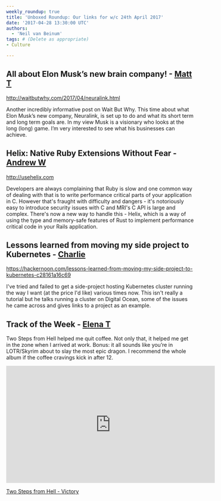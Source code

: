 ```yaml
---
weekly_roundup: true
title: 'Unboxed Roundup: Our links for w/c 24th April 2017'
date: '2017-04-28 13:30:00 UTC'
authors:
  - 'Neil van Beinum'
tags: # (Delete as appropriate)
- Culture

---
```


## All about Elon Musk’s new brain company! - [Matt T](/people#matt-turrell)

http://waitbutwhy.com/2017/04/neuralink.html

Another incredibly informative post on Wait But Why. This time about what Elon Musk’s new company, Neuralink, is set up to do and what its short term and long term goals are. In my view Musk is a visionary who looks at the long (long) game. I’m very interested to see what his businesses can achieve.

## Helix: Native Ruby Extensions Without Fear - [Andrew W](/people#andrew-white)

http://usehelix.com

Developers are always complaining that Ruby is slow and one common way of dealing with that is to write performance critical parts of your application in C. However that's fraught with difficulty and dangers - it's notoriously easy to introduce security issues with C and MRI's C API is large and complex. There's now a new way to handle this - Helix, which is a way of using the type and memory-safe features of Rust to implement performance critical code in your Rails application.

## Lessons learned from moving my side project to Kubernetes - [Charlie](/people#charlie-egan)

https://hackernoon.com/lessons-learned-from-moving-my-side-project-to-kubernetes-c28161a16c69

I've tried and failed to get a side-project hosting Kubernetes cluster running the way I want (at the price I'd like) various times now. This isn't really a tutorial but he talks running a cluster on Digital Ocean, some of the issues he came across and gives links to a project as an example.

## Track of the Week - [Elena T](/people#elena-tanasoiu)

Two Steps from Hell helped me quit coffee. Not only that, it helped me get in the zone when I arrived at work. Bonus: it all sounds like you’re in LOTR/Skyrim about to slay the most epic dragon. I recommend the whole album if the coffee cravings kick in after 12.

<iframe width="560" height="315" src="https://www.youtube.com/embed/hKRUPYrAQoE" frameborder="0" allowfullscreen></iframe>

[Two Steps from Hell - Victory](https://www.youtube.com/watch?v=hKRUPYrAQoE)
